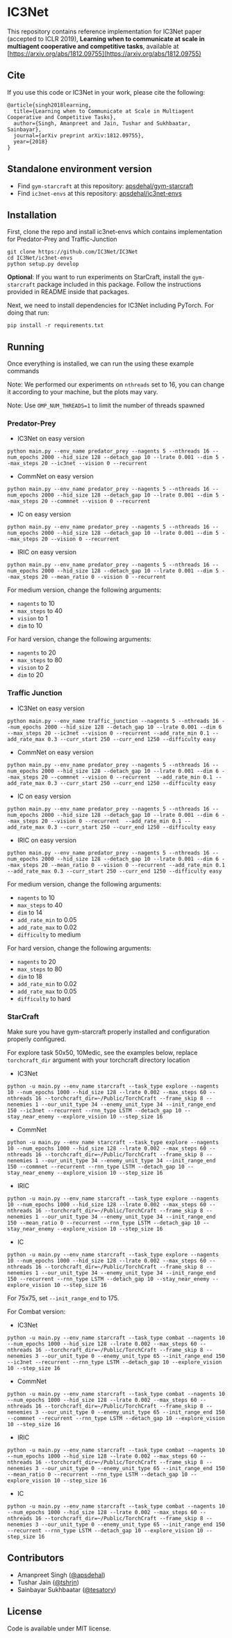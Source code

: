 # IC3Net

This repository contains reference implementation for IC3Net paper (accepted to ICLR 2019), **Learning when to communicate at scale in multiagent cooperative and competitive tasks**, available at [https://arxiv.org/abs/1812.09755](https://arxiv.org/abs/1812.09755)

## Cite

If you use this code or IC3Net in your work, please cite the following:

```
@article{singh2018learning,
  title={Learning when to Communicate at Scale in Multiagent Cooperative and Competitive Tasks},
  author={Singh, Amanpreet and Jain, Tushar and Sukhbaatar, Sainbayar},
  journal={arXiv preprint arXiv:1812.09755},
  year={2018}
}
```

## Standalone environment version

- Find `gym-starcraft` at this repository: [apsdehal/gym-starcraft](https://github.com/apsdehal/gym-starcraft)
- Find `ic3net-envs` at this repository: [apsdehal/ic3net-envs](https://github.com/apsdehal/ic3net-envs)

## Installation

First, clone the repo and install ic3net-envs which contains implementation for Predator-Prey and Traffic-Junction

```
git clone https://github.com/IC3Net/IC3Net
cd IC3Net/ic3net-envs
python setup.py develop
```

**Optional**: If you want to run experiments on StarCraft, install the `gym-starcraft` package included in this package. Follow the instructions provided in README inside that packages.


Next, we need to install dependencies for IC3Net including PyTorch. For doing that run:

```
pip install -r requirements.txt
```

## Running

Once everything is installed, we can run the using these example commands

Note: We performed our experiments on `nthreads` set to 16, you can change it according to your machine, but the plots may vary.

Note: Use `OMP_NUM_THREADS=1` to limit the number of threads spawned

### Predator-Prey

- IC3Net on easy version

```
python main.py --env_name predator_prey --nagents 5 --nthreads 16 --num_epochs 2000 --hid_size 128 --detach_gap 10 --lrate 0.001 --dim 5 --max_steps 20 --ic3net --vision 0 --recurrent
```

- CommNet on easy version

```
python main.py --env_name predator_prey --nagents 5 --nthreads 16 --num_epochs 2000 --hid_size 128 --detach_gap 10 --lrate 0.001 --dim 5 --max_steps 20 --commnet --vision 0 --recurrent
```

- IC on easy version

```
python main.py --env_name predator_prey --nagents 5 --nthreads 16 --num_epochs 2000 --hid_size 128 --detach_gap 10 --lrate 0.001 --dim 5 --max_steps 20 --vision 0 --recurrent
```

- IRIC on easy version

```
python main.py --env_name predator_prey --nagents 5 --nthreads 16 --num_epochs 2000 --hid_size 128 --detach_gap 10 --lrate 0.001 --dim 5 --max_steps 20 --mean_ratio 0 --vision 0 --recurrent
```

For medium version, change the following arguments:
- `nagents` to 10
- `max_steps` to 40
- `vision` to 1
- `dim` to 10


For hard version, change the following arguments:
- `nagents` to 20
- `max_steps` to 80
- `vision` to 2
- `dim` to 20


### Traffic Junction

- IC3Net on easy version

```
python main.py --env_name traffic_junction --nagents 5 --nthreads 16 --num_epochs 2000 --hid_size 128 --detach_gap 10 --lrate 0.001 --dim 6 --max_steps 20 --ic3net --vision 0 --recurrent --add_rate_min 0.1 --add_rate_max 0.3 --curr_start 250 --curr_end 1250 --difficulty easy
```

- CommNet on easy version

```
python main.py --env_name predator_prey --nagents 5 --nthreads 16 --num_epochs 2000 --hid_size 128 --detach_gap 10 --lrate 0.001 --dim 6 --max_steps 20 --commnet --vision 0 --recurrent  --add_rate_min 0.1 --add_rate_max 0.3 --curr_start 250 --curr_end 1250 --difficulty easy
```

- IC on easy version

```
python main.py --env_name predator_prey --nagents 5 --nthreads 16 --num_epochs 2000 --hid_size 128 --detach_gap 10 --lrate 0.001 --dim 6 --max_steps 20 --vision 0 --recurrent  --add_rate_min 0.1 --add_rate_max 0.3 --curr_start 250 --curr_end 1250 --difficulty easy
```

- IRIC on easy version

```
python main.py --env_name predator_prey --nagents 5 --nthreads 16 --num_epochs 2000 --hid_size 128 --detach_gap 10 --lrate 0.001 --dim 6 --max_steps 20 --mean_ratio 0 --vision 0 --recurrent --add_rate_min 0.1 --add_rate_max 0.3 --curr_start 250 --curr_end 1250 --difficulty easy
```

For medium version, change the following arguments:
- `nagents` to 10
- `max_steps` to 40
- `dim` to 14
- `add_rate_min` to 0.05
- `add_rate_max` to 0.02
- `difficulty` to medium


For hard version, change the following arguments:
- `nagents` to 20
- `max_steps` to 80
- `dim` to 18
- `add_rate_min` to 0.02
- `add_rate_max` to 0.05
- `difficulty` to hard

### StarCraft

Make sure you have gym-starcraft properly installed and configuration properly configured.

For explore task 50x50, 10Medic, see the examples below, replace `torchcraft_dir` argument with your torchcraft directory location

- IC3Net

```
python -u main.py --env_name starcraft --task_type explore --nagents 10 --num_epochs 1000 --hid_size 128 --lrate 0.002 --max_steps 60 --nthreads 16 --torchcraft_dir=~/Public/TorchCraft --frame_skip 8 --nenemies 1 --our_unit_type 34 --enemy_unit_type 34 --init_range_end 150 --ic3net --recurrent --rnn_type LSTM --detach_gap 10 --stay_near_enemy --explore_vision 10 --step_size 16
```

- CommNet

```
python -u main.py --env_name starcraft --task_type explore --nagents 10 --num_epochs 1000 --hid_size 128 --lrate 0.002 --max_steps 60 --nthreads 16 --torchcraft_dir=~/Public/TorchCraft --frame_skip 8 --nenemies 1 --our_unit_type 34 --enemy_unit_type 34 --init_range_end 150 --commnet --recurrent --rnn_type LSTM --detach_gap 10 --stay_near_enemy --explore_vision 10 --step_size 16
```

- IRIC
```
python -u main.py --env_name starcraft --task_type explore --nagents 10 --num_epochs 1000 --hid_size 128 --lrate 0.002 --max_steps 60 --nthreads 16 --torchcraft_dir=~/Public/TorchCraft --frame_skip 8 --nenemies 1 --our_unit_type 34 --enemy_unit_type 34 --init_range_end 150 --mean_ratio 0 --recurrent --rnn_type LSTM --detach_gap 10 --stay_near_enemy --explore_vision 10 --step_size 16
```

- IC
```
python -u main.py --env_name starcraft --task_type explore --nagents 10 --num_epochs 1000 --hid_size 128 --lrate 0.002 --max_steps 60 --nthreads 16 --torchcraft_dir=~/Public/TorchCraft --frame_skip 8 --nenemies 1 --our_unit_type 34 --enemy_unit_type 34 --init_range_end 150 --recurrent --rnn_type LSTM --detach_gap 10 --stay_near_enemy --explore_vision 10 --step_size 16
```

For 75x75, set `--init_range_end` to 175.

For Combat version:

- IC3Net
```
python -u main.py --env_name starcraft --task_type combat --nagents 10 --num_epochs 1000 --hid_size 128 --lrate 0.002 --max_steps 60 --nthreads 16 --torchcraft_dir=~/Public/TorchCraft --frame_skip 8 --nenemies 3 --our_unit_type 0 --enemy_unit_type 65 --init_range_end 150 --ic3net --recurrent --rnn_type LSTM --detach_gap 10 --explore_vision 10 --step_size 16
```

- CommNet

```
python -u main.py --env_name starcraft --task_type combat --nagents 10 --num_epochs 1000 --hid_size 128 --lrate 0.002 --max_steps 60 --nthreads 16 --torchcraft_dir=~/Public/TorchCraft --frame_skip 8 --nenemies 3 --our_unit_type 0 --enemy_unit_type 65 --init_range_end 150 --commnet --recurrent --rnn_type LSTM --detach_gap 10 --explore_vision 10 --step_size 16
```


- IRIC
```
python -u main.py --env_name starcraft --task_type combat --nagents 10 --num_epochs 1000 --hid_size 128 --lrate 0.002 --max_steps 60 --nthreads 16 --torchcraft_dir=~/Public/TorchCraft --frame_skip 8 --nenemies 3 --our_unit_type 0 --enemy_unit_type 65 --init_range_end 150 --mean_ratio 0 --recurrent --rnn_type LSTM --detach_gap 10 --explore_vision 10 --step_size 16
```

- IC
```
python -u main.py --env_name starcraft --task_type combat --nagents 10 --num_epochs 1000 --hid_size 128 --lrate 0.002 --max_steps 60 --nthreads 16 --torchcraft_dir=~/Public/TorchCraft --frame_skip 8 --nenemies 3 --our_unit_type 0 --enemy_unit_type 65 --init_range_end 150 --recurrent --rnn_type LSTM --detach_gap 10 --explore_vision 10 --step_size 16
```

## Contributors

- Amanpreet Singh ([@apsdehal](https://github.com/apsdehal))
- Tushar Jain ([@tshrjn](https://github.com/tshrjn))
- Sainbayar Sukhbaatar ([@tesatory](https://github.com/tesatory))

## License

Code is available under MIT license.
